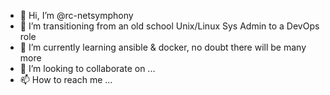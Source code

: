 - 👋 Hi, I’m @rc-netsymphony
- 👀 I’m transitioning from an old school Unix/Linux Sys Admin to a DevOps role
- 🌱 I’m currently learning ansible & docker, no doubt there will be many more
- 💞️ I’m looking to collaborate on ...
- 📫 How to reach me ...

<!---
rc-netsymphony/rc-netsymphony is a ✨ special ✨ repository because its `README.md` (this file) appears on your GitHub profile.
You can click the Preview link to take a look at your changes.
--->
